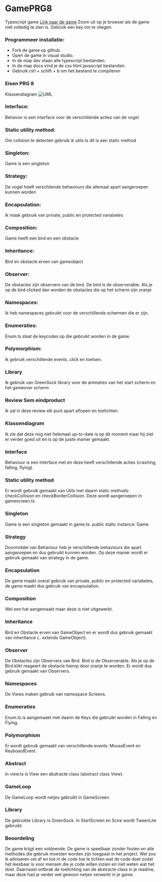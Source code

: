 # GamePRG8
Typescript game
[Link naar de game](https://basobas.github.io/GamePRG8/)
Zoom uit op je browser als de game niet volledig te zien is.
Gebruik een key om te vliegen.

### Programmeer installatie:
- Fork de game op github.
- Open de game in visual studio.
- In de map dev staan alle typescript bestanden.
- In de map docs vind je de css html javascript bestanden.
- Gebruik ctrl + schift + b om het bestand te compileren

### Eisen PRG 8

Klassendiagram
![UML](Uml.png?raw=true "uml")

### Interface: 
Behavior is een interface voor de verschillende acties van de vogel
### Static utility method:
Om collision te detecten gebruik ik utils.ts dit is een static method
### Singleton:
Game is een singleton
### Strategy:
De vogel heeft verschilende behaviours die allemaal apart aangeroepen kunnen worden
### Encapsulation:
Ik maak gebruik van private, public en protected variabeles
### Composition:
Game heeft een bird en een obstacle
### Inheritance:
Bird en obstacle erven van gameobject
### Observer:
De obstacles zijn observers van de bird. De bird is de observerable. Als je op de bird clicked dan worden de obstacles die op het scherm zijn oranje
### Namespaces:
Ik heb namespaces gebruikt voor de verschillende schermen die er zijn.
### Enumeraties:
Enum.ts slaat de keycodes op die gebruikt worden in de game.
### Polymorphism:
Ik gebruik verschillende events. click en toetsen.
### Library
Ik gebruik van GreenSock library voor de animaties van het start scherm en het gameover scherm

### Review Sem eindproduct
Ik zal in deze review elk punt apart aflopen en toelichten.

### Klassendiagram
Ik zie dat deze nog niet helemaal up-to-date is op dit moment maar hij ziet er verder goed uit en is op de juiste manier gemaakt.
### Interface
Behaviour is een interface met en deze heeft verschillende acties (crashing, falling, flying).
### Static utility method
Er wordt gebruik gemaakt van Utils met daarin static methods: checkCollision en checkBorderCollision. Deze wordt aangeroepen in gamescreen.ts.
### Singleton
Game is een singleton gemaakt in game.ts: public static instance: Game.
### Strategy
Doormiddel van Behaviour heb je verschillende behaviours die apart aangeroepen en dus gebruikt kunnen worden. Op deze manier wordt er gebruik gemaakt van strategy in de game.
### Encapsulation
De game maakt overal gebruik van private, public en protected variabeles, de game maakt dus gebruik van encapsulation.
### Composition
Wel een hat aangemaakt maar deze is niet uitgewerkt.
### Inheritance
Bird en Obstacle erven van GameObject en er wordt dus gebruik gemaakt van inheritance (.. extends GameObject).
### Observer
De Obstacles zijn Observers van Bird. Bird is de Observerable. Als je op de Bird klikt reageert de obstacle hierop door oranje te worden. Er wordt dus gebruik gemaakt van Observers.
### Namespaces
De Views maken gebruik van namespace Screens.
### Enumeraties
Enum.ts is aangemaakt met daarin de Keys die gebruikt worden in Falling en Flying.
### Polymorphism
Er wordt gebruik gemaakt van verschillende events: MouseEvent en KeyboardEvent.
### Abstract
In view.ts is View een abstracte class (abstract class View).
### GameLoop
De GameLoop wordt netjes gebruikt in GameScreen.
### Library
De gebruikte Library is GreenSock. In StartScreen en Scire wordt TweenLite gebruikt.

### Beoordeling
De game krijgt een voldoende. De game is speelbaar zonder fouten en alle methodes die gebruik moesten worden zijn toegpast in het project. Wel zou ik adviseren om af en toe in de code toe te lichten wat de code doet zodat het leesbaar is voor mensen die je code willen inzien en niet weten wat het doet. Daarnaast ontbrak de toelichting van de abstracte class in je readme, maar deze had je verder wel gewoon netjes verwerkt in je game.
